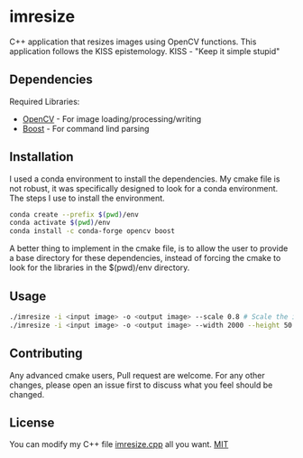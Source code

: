 # imresize
C++ application that resizes images using OpenCV functions.
This application follows the KISS epistemology.
KISS - "Keep it simple stupid"

## Dependencies
Required Libraries:
* [OpenCV](https://opencv.org/) - For image loading/processing/writing
* [Boost](https://www.boost.org/) - For command lind parsing

## Installation
I used a conda environment to install the dependencies.
My cmake file is not robust, it was specifically designed to look for a conda environment.
The steps I use to install the environment.
```bash
conda create --prefix $(pwd)/env
conda activate $(pwd)/env
conda install -c conda-forge opencv boost
```

A better thing to implement in the cmake file, is to allow the user to provide a base directory
for these dependencies, instead of forcing the cmake to look for the libraries in the $(pwd)/env
directory.

## Usage
```bash
./imresize -i <input image> -o <output image> --scale 0.8 # Scale the input image by a factor of 80% in rows and columns
./imresize -i <input image> -o <output image> --width 2000 --height 50 # Resize the image to have 2000 columns and 50 rows.
```

## Contributing
Any advanced cmake users, Pull request are welcome.
For any other changes, please open an issue first to discuss what you feel should be changed.

## License
You can modify my C++ file [imresize.cpp]() all you want.
[MIT](https://choosealicense.com/licenses/mit/)

